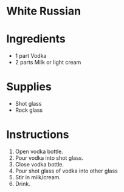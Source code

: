 White Russian
===============

# Ingredients
- 1 part Vodka
- 2 parts Milk or light cream

# Supplies
- Shot glass
- Rock glass

# Instructions
1. Open vodka bottle.
2. Pour vodka into shot glass.
3. Close vodka bottle.
4. Pour shot glass of vodka into other glass 
5. Stir in milk/cream.
6.  Drink.
